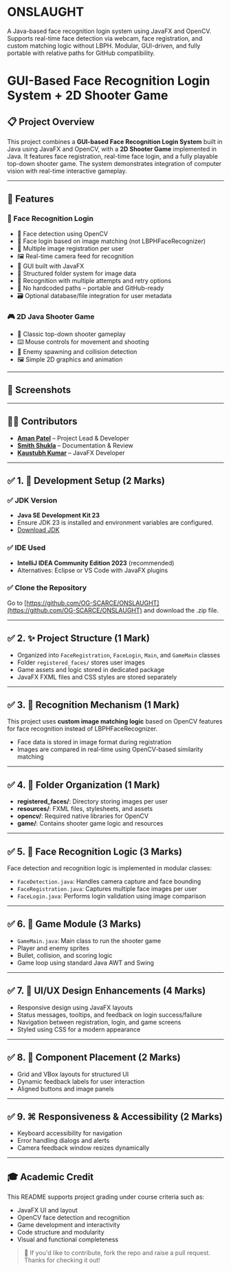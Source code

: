 # ONSLAUGHT
A Java-based face recognition login system using JavaFX and OpenCV. Supports real-time face detection via webcam, face registration, and custom matching logic without LBPH. Modular, GUI-driven, and fully portable with relative paths for GitHub compatibility.

# GUI-Based Face Recognition Login System + 2D Shooter Game

## 📋 Project Overview

This project combines a **GUI-based Face Recognition Login System** built in Java using JavaFX and OpenCV, with a **2D Shooter Game** implemented in Java. It features face registration, real-time face login, and a fully playable top-down shooter game. The system demonstrates integration of computer vision with real-time interactive gameplay.

---

## 📌 Features

### 🔐 Face Recognition Login

* 🧠 Face detection using OpenCV
* 🔐 Face login based on image matching (not LBPHFaceRecognizer)
* 👤 Multiple image registration per user
* 🖼 Real-time camera feed for recognition
* 🎨 GUI built with JavaFX
* 💾 Structured folder system for image data
* 🔄 Recognition with multiple attempts and retry options
* 🚫 No hardcoded paths – portable and GitHub-ready
* 🗃 Optional database/file integration for user metadata

### 🎮 2D Java Shooter Game

* 🔫 Classic top-down shooter gameplay
* ⌨️ Mouse controls for movement and shooting
* 🎯 Enemy spawning and collision detection
* 🖼 Simple 2D graphics and animation

---

## 📸 Screenshots

---

## 👨‍💻 Contributors

* **[Aman Patel](https://github.com/your-github)** – Project Lead & Developer
* **[Smith Shukla](https://github.com/abhishekdpandey18)** – Documentation & Review
* **[Kaustubh Kumar](https://github.com/username)** – JavaFX Developer

---

## ✅ 1. 💪 Development Setup (2 Marks)

### ✅ JDK Version

* **Java SE Development Kit 23**
* Ensure JDK 23 is installed and environment variables are configured.
* [Download JDK](https://www.oracle.com/java/technologies/javase-downloads.html)

### ✅ IDE Used

* **IntelliJ IDEA Community Edition 2023** (recommended)
* Alternatives: Eclipse or VS Code with JavaFX plugins

### ✅ Clone the Repository

Go to [https://github.com/OG-SCARCE/ONSLAUGHT](https://github.com/OG-SCARCE/ONSLAUGHT) and download the .zip file.

---

## ✅ 2. ✨ Project Structure (1 Mark)

* Organized into `FaceRegistration`, `FaceLogin`, `Main`, and `GameMain` classes
* Folder `registered_faces/` stores user images
* Game assets and logic stored in dedicated package
* JavaFX FXML files and CSS styles are stored separately

---

## ✅ 3. 📃 Recognition Mechanism (1 Mark)

This project uses **custom image matching logic** based on OpenCV features for face recognition instead of LBPHFaceRecognizer.

* Face data is stored in image format during registration
* Images are compared in real-time using OpenCV-based similarity matching

---

## ✅ 4. 📂 Folder Organization (1 Mark)

* **registered\_faces/**: Directory storing images per user
* **resources/**: FXML files, stylesheets, and assets
* **opencv/**: Required native libraries for OpenCV
* **game/**: Contains shooter game logic and resources

---

## ✅ 5. 🧪 Face Recognition Logic (3 Marks)

Face detection and recognition logic is implemented in modular classes:

* `FaceDetection.java`: Handles camera capture and face bounding
* `FaceRegistration.java`: Captures multiple face images per user
* `FaceLogin.java`: Performs login validation using image comparison

---

## ✅ 6. 🎯 Game Module (3 Marks)

* `GameMain.java`: Main class to run the shooter game
* Player and enemy sprites
* Bullet, collision, and scoring logic
* Game loop using standard Java AWT and Swing

---

## ✅ 7. 🎨 UI/UX Design Enhancements (4 Marks)

* Responsive design using JavaFX layouts
* Status messages, tooltips, and feedback on login success/failure
* Navigation between registration, login, and game screens
* Styled using CSS for a modern appearance

---

## ✅ 8. 🏅 Component Placement (2 Marks)

* Grid and VBox layouts for structured UI
* Dynamic feedback labels for user interaction
* Aligned buttons and image panels

---

## ✅ 9. ⌘ Responsiveness & Accessibility (2 Marks)

* Keyboard accessibility for navigation
* Error handling dialogs and alerts
* Camera feedback window resizes dynamically

---

## 🎓 Academic Credit

This README supports project grading under course criteria such as:

* JavaFX UI and layout
* OpenCV face detection and recognition
* Game development and interactivity
* Code structure and modularity
* Visual and functional completeness

> 📄 If you'd like to contribute, fork the repo and raise a pull request. Thanks for checking it out!

